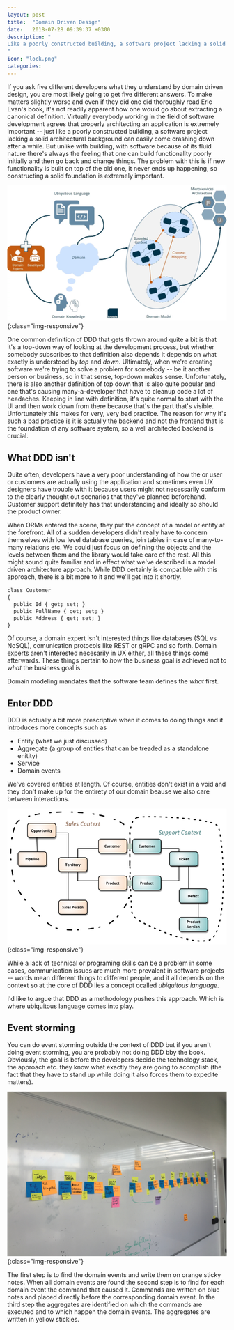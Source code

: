 ```yaml
---
layout: post
title:  "Domain Driven Design"
date:   2018-07-28 09:39:37 +0300
description: "
Like a poorly constructed building, a software project lacking a solid architectural background can easily come crashing down after a while. It doesn't happen immediately, it usually takes a bit of place on the structure to happen. It also takes time.  
"
icon: "lock.png"
categories:
---
```

If you ask five different developers what they understand by domain driven design, you are most likely going to get five different answers. To make matters slightly worse and even if they did one did thoroughly read Eric Evan's book, it's not readily apparent how one would go about extracting a canonical definition. Virtually everybody working in the field of software development agrees that properly architecting an application is extremely important -- just like a poorly constructed building, a software project lacking a solid architectural background can easily come crashing down after a while. But unlike with building, with software because of its fluid nature there's always the feeling that one can build functionality poorly initially and then go back and change things. The problem with this is if new functionality is built on top of the old one, it never ends up happening, so constructing a solid foundation is extremely important. 

![image-title-here](/images/ddd.webp){:class="img-responsive"}


One common definition of DDD that gets thrown around quite a bit is that it's a top-down way of looking at the development process, but whether somebody subscribes to that definition also depends it depends on what exactly is understood by *top* and *down*. Ultimately, when we're creating software we're trying to solve a problem for somebody -- be it another person or business, so in that sense, top-down makes sense. Unfortunately, there is also another definition of top down that is also quite popular and one that's causing many-a-developer that have to cleanup code a lot of headaches. Keeping in line with definition, it's quite normal to start with the UI and then work down from there because that's the part that's visible. Unfortunately this makes for very, very bad practice. The reason for why it's such a bad practice is it is actually the backend and not the frontend that is the foundation of any software system, so a well architected backend is crucial.

## What DDD isn't
Quite often, developers have a very poor understanding of how the or user or customers are actually using the application and sometimes even UX designers have trouble with it because users might not necessarily conform to the clearly thought out scenarios that they've planned beforehand. Customer support definitely has that understanding and ideally so should the product owner. 

When ORMs entered the scene, they put the concept of a model or entity at the forefront. All of a sudden developers didn't really have to concern themselves with low level database queries, join tables in case of many-to-many relations etc. We could just focus on defining the objects and the levels between them and the library would take care of the rest. All this might sound quite familiar and in effect what we've described is a model driven architecture approach.  While DDD certainly is compatible with this approach, there is a bit more to it and we'll get into it shortly.

<pre><code>class Customer
{
  public Id { get; set; }
  public FullName { get; set; }
  public Address { get; set; }
} 
</code></pre>

Of course, a domain expert isn't interested things like databases (SQL vs NoSQL), comunication protocols like REST or gRPC and so forth. Domain experts aren't interested necesarily in UX either, all these things come afterwards. These things pertain to *how* the business goal is achieved not to *what* the business goal is.

Domain modeling mandates that the software team defines the *what* first.

<!-- While a PO will most certainly not write any code, he or she can definitely define something like this in enterprise architect.  -->

## Enter DDD
DDD is actually a bit more prescriptive when it comes to doing things and it introduces more concepts such as

* Entity (what we just discussed)
* Aggregate (a group of entities that can be treaded as a standalone enitity)
* Service
* Domain events

We've covered entities at length. Of course, entities don't exist in a void and they don't make up for the entirety of our domain beause we also care between interactions. 

![my-password](/images/bounded.png){:class="img-responsive"}

While a lack of technical or programing skills can be a problem in some cases, communication issues are much more prevalent in software projects -- words mean different things to different people, and it all depends on the context so at the core of DDD lies a concept ccalled *ubiquitous language*.

I'd like to argue that DDD as a methodology pushes this approach. Which is where ubiquitous language comes into play.

## Event storming
You can do event storming outside the context of DDD but if you aren't doing event storming, you are probably not doing DDD bby the book. Obviously, the goal is before the developers decide the technology stack, the approach etc. they know what exactly they are going to acomplish (the fact that they have to stand up while doing it also forces them to expedite matters).

![my-password](/images/storming.jpg){:class="img-responsive"}

The first step is to find the domain events and write them on orange sticky notes. When all domain events are found the second step is to find for each domain event the command that caused it. Commands are written on blue notes and placed directly before the corresponding domain event. In the third step the aggregates are identified on which the commands are executed and to which happen the domain events. The aggregates are written in yellow stickies.
